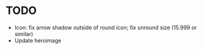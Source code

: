 # TODO

- Icon: fix arrow shadow outside of round icon; fix unround size (15.999 or similar)
- Update heroimage
